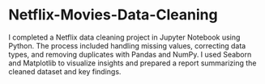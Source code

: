 # Netflix-Movies-Data-Cleaning
 I completed a Netflix data cleaning project in Jupyter Notebook using Python. The process included handling missing values, correcting data types, and removing duplicates with Pandas and NumPy. I used Seaborn and Matplotlib to visualize insights and prepared a report summarizing the cleaned dataset and key findings.
